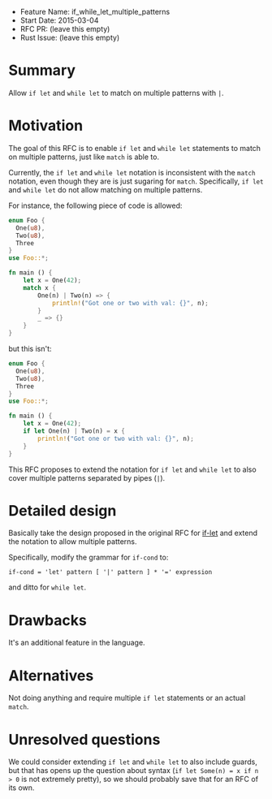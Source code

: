 - Feature Name: if_while_let_multiple_patterns
- Start Date: 2015-03-04
- RFC PR: (leave this empty)
- Rust Issue: (leave this empty)

# Summary

Allow `if let` and `while let` to match on multiple patterns with `|`.

# Motivation

The goal of this RFC is to enable `if let` and `while let` statements to match on multiple patterns, just
like `match` is able to.

Currently, the `if let` and `while let` notation is inconsistent with the `match` notation,
even though they are is just sugaring for `match`. Specifically, `if let` and `while let` do not
allow matching on multiple patterns.

For instance, the following piece of code is allowed:

```rust
enum Foo {
  One(u8),
  Two(u8),
  Three
}
use Foo::*;

fn main () {
    let x = One(42);
    match x {
        One(n) | Two(n) => {
            println!("Got one or two with val: {}", n);
        }
        _ => {}
    }
}
```

but this isn't:


```rust
enum Foo {
  One(u8),
  Two(u8),
  Three
}
use Foo::*;

fn main () {
    let x = One(42);
    if let One(n) | Two(n) = x {
        println!("Got one or two with val: {}", n);
    }
}
```

This RFC proposes to extend the notation for `if let` and `while let` to also cover multiple
patterns separated by pipes (`|`).

# Detailed design

Basically take the design proposed in the original RFC for [if-let](0160-if-let.md) and extend the notation to allow multiple patterns.

Specifically, modify the grammar for `if-cond` to:

```
if-cond = 'let' pattern [ '|' pattern ] * '=' expression
```

and ditto for `while let`.

# Drawbacks

It's an additional feature in the language.

# Alternatives

Not doing anything and require multiple `if let` statements or an actual `match`.

# Unresolved questions

We could consider extending `if let` and `while let` to also include guards, but that has opens up the question about syntax (`if let Some(n) = x if n > 0` is not extremely pretty), so we should probably save that for an RFC of its own.
